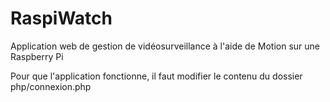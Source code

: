 # RaspiWatch
Application web de gestion de vidéosurveillance à l'aide de Motion sur une Raspberry Pi

Pour que l'application fonctionne, il faut modifier le contenu du dossier php/connexion.php

